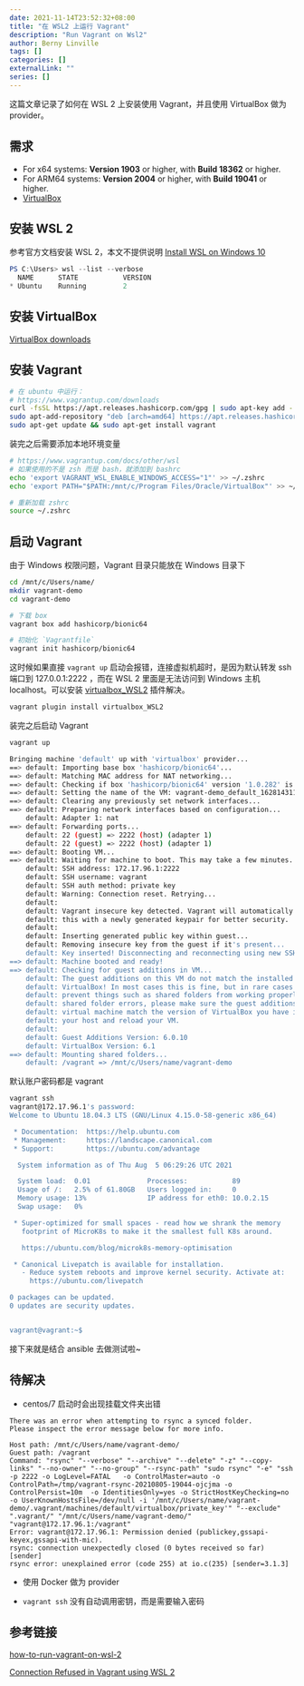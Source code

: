 ```yaml
---
date: 2021-11-14T23:52:32+08:00
title: "在 WSL2 上运行 Vagrant"
description: "Run Vagrant on Wsl2"
author: Berny Linville
tags: []
categories: []
externalLink: ""
series: []
---
```


这篇文章记录了如何在 WSL 2 上安装使用 Vagrant，并且使用 VirtualBox 做为 provider。

## 需求

* For x64 systems: **Version 1903** or higher, with **Build 18362** or higher.
* For ARM64 systems: **Version 2004** or higher, with **Build 19041** or higher.
* [VirtualBox](https://link.zhihu.com/?target=https%3A//www.virtualbox.org/wiki/Downloads)

## 安装 WSL 2

参考官方文档安装 WSL 2，本文不提供说明 [Install WSL on Windows 10​](https://docs.microsoft.com/en-us/windows/wsl/install-win10)

```powershell
PS C:\Users> wsl --list --verbose
  NAME      STATE           VERSION
* Ubuntu    Running         2

```

## 安装 VirtualBox

[VirtualBox downloads](https://www.virtualbox.org/wiki/Downloads)

## 安装 Vagrant

```bash
# 在 ubuntu 中运行：
# https://www.vagrantup.com/downloads
curl -fsSL https://apt.releases.hashicorp.com/gpg | sudo apt-key add -
sudo apt-add-repository "deb [arch=amd64] https://apt.releases.hashicorp.com $(lsb_release -cs) main"
sudo apt-get update && sudo apt-get install vagrant

```

装完之后需要添加本地环境变量

```bash
# https://www.vagrantup.com/docs/other/wsl
# 如果使用的不是 zsh 而是 bash，就添加到 bashrc
echo 'export VAGRANT_WSL_ENABLE_WINDOWS_ACCESS="1"' >> ~/.zshrc
echo 'export PATH="$PATH:/mnt/c/Program Files/Oracle/VirtualBox"' >> ~/.zshrc

# 重新加载 zshrc
source ~/.zshrc

```

## 启动 Vagrant

由于 Windows 权限问题，Vagrant 目录只能放在 Windows 目录下

```bash
cd /mnt/c/Users/name/
mkdir vagrant-demo
cd vagrant-demo

# 下载 box
vagrant box add hashicorp/bionic64

# 初始化 `Vagrantfile`
vagrant init hashicorp/bionic64

```

这时候如果直接 `vagrant up` 启动会报错，连接虚拟机超时，是因为默认转发 ssh 端口到 127.0.0.1:2222 ，而在 WSL 2 里面是无法访问到 Windows 主机 localhost。可以安装 [virtualbox_WSL2](https://github.com/Karandash8/virtualbox_WSL2) 插件解决。

```bash
vagrant plugin install virtualbox_WSL2

```

装完之后启动 Vagrant

```bash
vagrant up

Bringing machine 'default' up with 'virtualbox' provider...
==> default: Importing base box 'hashicorp/bionic64'...
==> default: Matching MAC address for NAT networking...
==> default: Checking if box 'hashicorp/bionic64' version '1.0.282' is up to date...
==> default: Setting the name of the VM: vagrant-demo_default_1628143115787_58322
==> default: Clearing any previously set network interfaces...
==> default: Preparing network interfaces based on configuration...
    default: Adapter 1: nat
==> default: Forwarding ports...
    default: 22 (guest) => 2222 (host) (adapter 1)
    default: 22 (guest) => 2222 (host) (adapter 1)
==> default: Booting VM...
==> default: Waiting for machine to boot. This may take a few minutes...
    default: SSH address: 172.17.96.1:2222
    default: SSH username: vagrant
    default: SSH auth method: private key
    default: Warning: Connection reset. Retrying...
    default:
    default: Vagrant insecure key detected. Vagrant will automatically replace
    default: this with a newly generated keypair for better security.
    default:
    default: Inserting generated public key within guest...
    default: Removing insecure key from the guest if it's present...
    default: Key inserted! Disconnecting and reconnecting using new SSH key...
==> default: Machine booted and ready!
==> default: Checking for guest additions in VM...
    default: The guest additions on this VM do not match the installed version of
    default: VirtualBox! In most cases this is fine, but in rare cases it can
    default: prevent things such as shared folders from working properly. If you see
    default: shared folder errors, please make sure the guest additions within the
    default: virtual machine match the version of VirtualBox you have installed on
    default: your host and reload your VM.
    default:
    default: Guest Additions Version: 6.0.10
    default: VirtualBox Version: 6.1
==> default: Mounting shared folders...
    default: /vagrant => /mnt/c/Users/name/vagrant-demo

```

默认账户密码都是 vagrant

```bash
vagrant ssh
vagrant@172.17.96.1's password:
Welcome to Ubuntu 18.04.3 LTS (GNU/Linux 4.15.0-58-generic x86_64)

 * Documentation:  https://help.ubuntu.com
 * Management:     https://landscape.canonical.com
 * Support:        https://ubuntu.com/advantage

  System information as of Thu Aug  5 06:29:26 UTC 2021

  System load:  0.01              Processes:           89
  Usage of /:   2.5% of 61.80GB   Users logged in:     0
  Memory usage: 13%               IP address for eth0: 10.0.2.15
  Swap usage:   0%

 * Super-optimized for small spaces - read how we shrank the memory
   footprint of MicroK8s to make it the smallest full K8s around.

   https://ubuntu.com/blog/microk8s-memory-optimisation

 * Canonical Livepatch is available for installation.
   - Reduce system reboots and improve kernel security. Activate at:
     https://ubuntu.com/livepatch

0 packages can be updated.
0 updates are security updates.


vagrant@vagrant:~$

```

接下来就是结合 ansible 去做测试啦~

## 待解决

* centos/7 启动时会出现挂载文件夹出错

```text
There was an error when attempting to rsync a synced folder.
Please inspect the error message below for more info.

Host path: /mnt/c/Users/name/vagrant-demo/
Guest path: /vagrant
Command: "rsync" "--verbose" "--archive" "--delete" "-z" "--copy-links" "--no-owner" "--no-group" "--rsync-path" "sudo rsync" "-e" "ssh -p 2222 -o LogLevel=FATAL   -o ControlMaster=auto -o ControlPath=/tmp/vagrant-rsync-20210805-19044-ojcjma -o ControlPersist=10m  -o IdentitiesOnly=yes -o StrictHostKeyChecking=no -o UserKnownHostsFile=/dev/null -i '/mnt/c/Users/name/vagrant-demo/.vagrant/machines/default/virtualbox/private_key'" "--exclude" ".vagrant/" "/mnt/c/Users/name/vagrant-demo/" "vagrant@172.17.96.1:/vagrant"
Error: vagrant@172.17.96.1: Permission denied (publickey,gssapi-keyex,gssapi-with-mic).
rsync: connection unexpectedly closed (0 bytes received so far) [sender]
rsync error: unexplained error (code 255) at io.c(235) [sender=3.1.3]

```

* 使用 Docker 做为 provider

* `vagrant ssh` 没有自动调用密钥，而是需要输入密码

## 参考链接

[how-to-run-vagrant-on-wsl-2](https://blog.thenets.org/how-to-run-vagrant-on-wsl-2/)

[Connection Refused in Vagrant using WSL 2​](https://stackoverflow.com/questions/65001570/connection-refused-in-vagrant-using-wsl-2)